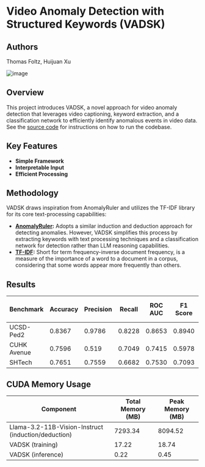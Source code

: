 # Video Anomaly Detection with Structured Keywords (VADSK)

## Authors

Thomas Foltz, Huijuan Xu


![image](https://github.com/user-attachments/assets/77c8f19e-bff2-4171-a5a9-694f24f3f4ec)

## Overview

This project introduces VADSK, a novel approach for video anomaly detection that leverages video captioning, keyword extraction, and a classification network to efficiently identify anomalous events in video data. See the [source code](src/README.md) for instructions on how to run the codebase.

## Key Features

*   **Simple Framework**
*   **Interpretable Input**
*   **Efficient Processing**

## Methodology

VADSK draws inspiration from AnomalyRuler and utilizes the TF-IDF library for its core text-processing capabilities:

*   **[AnomalyRuler](https://github.com/Yuchen413/AnomalyRuler):**  Adopts a similar induction and deduction approach for detecting anomalies. However, VADSK simplifies this process by extracting keywords with text processing techniques and a classification network for detection rather than LLM reasoning capabilities.
*   **[TF-IDF](https://scikit-learn.org/stable/modules/generated/sklearn.feature_extraction.text.TfidfVectorizer.html):** Short for term frequency-inverse document frequency, is a measure of the importance of a word to a document in a corpus, considering that some words appear more frequently than others.

## Results
| Benchmark | Accuracy | Precision | Recall | ROC AUC | F1 Score | Avg Inference (s) |
|---|---|---|---|---|---|---|
| UCSD-Ped2 | 0.8367 | 0.9786 | 0.8228 | 0.8653 | 0.8940 | 5.7692 |
| CUHK Avenue | 0.7596 | 0.519 | 0.7049 | 0.7415 | 0.5978| TBD |
| SHTech | 0.7651 | 0.7559 | 0.6682 | 0.7530 | 0.7093 | 5.1735 |

## CUDA Memory Usage
| Component | Total Memory (MB) | Peak Memory (MB) |
|---|---|---|
| Llama-3.2-11B-Vision-Instruct (induction/deduction) | 7293.34 | 8094.52 |
| VADSK (training) | 17.22 | 18.74 |
| VADSK (inference) | 0.22 | 0.45 |
